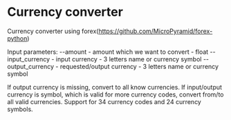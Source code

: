 # Currency converter

Currency converter using forex(https://github.com/MicroPyramid/forex-python)

Input parameters:
  --amount - amount which we want to convert - float
  --input_currency - input currency - 3 letters name or currency symbol
  --output_currency - requested/output currency - 3 letters name or currency symbol
  
If output currency is missing, convert to all know currencies. 
If input/output currency is symbol, which is valid for more currency codes, convert from/to all valid currencies. 
Support for 34 currency codes and 24 currency symbols.
